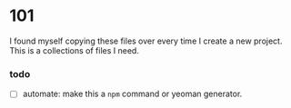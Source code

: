 # 101

I found myself copying these files over every time I create a new project.
This is a collections of files I need.

### todo

- [ ] automate: make this a `npm` command or yeoman generator.